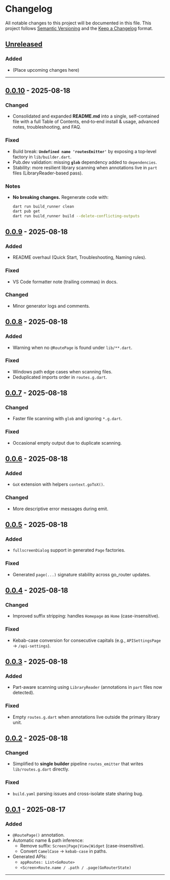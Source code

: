 # Changelog
All notable changes to this project will be documented in this file.
This project follows [Semantic Versioning](https://semver.org) and the
[Keep a Changelog](https://keepachangelog.com) format.

## [Unreleased]
### Added
- (Place upcoming changes here)

---

## [0.0.10] - 2025-08-18
### Changed
- Consolidated and expanded **README.md** into a single, self-contained file with a full Table of Contents, end‑to‑end install & usage, advanced notes, troubleshooting, and FAQ.

### Fixed
- Build break: **`Undefined name 'routesEmitter'`** by exposing a top‑level factory in `lib/builder.dart`.
- Pub.dev validation: missing **`glob`** dependency added to `dependencies`.
- Stability: more resilient library scanning when annotations live in `part` files (LibraryReader-based pass).

### Notes
- **No breaking changes.** Regenerate code with:
  ```bash
  dart run build_runner clean
  dart pub get
  dart run build_runner build --delete-conflicting-outputs
  ```

## [0.0.9] - 2025-08-18
### Added
- README overhaul (Quick Start, Troubleshooting, Naming rules).
### Fixed
- VS Code formatter note (trailing commas) in docs.
### Changed
- Minor generator logs and comments.

## [0.0.8] - 2025-08-18
### Added
- Warning when no `@RoutePage` is found under `lib/**.dart`.
### Fixed
- Windows path edge cases when scanning files.
- Deduplicated imports order in `routes.g.dart`.

## [0.0.7] - 2025-08-18
### Changed
- Faster file scanning with `glob` and ignoring `*.g.dart`.
### Fixed
- Occasional empty output due to duplicate scanning.

## [0.0.6] - 2025-08-18
### Added
- `GoX` extension with helpers `context.goToX()`.
### Changed
- More descriptive error messages during emit.

## [0.0.5] - 2025-08-18
### Added
- `fullscreenDialog` support in generated `Page` factories.
### Fixed
- Generated `page(...)` signature stability across go_router updates.

## [0.0.4] - 2025-08-18
### Changed
- Improved suffix stripping: handles `Homepage` as `Home` (case-insensitive).
### Fixed
- Kebab-case conversion for consecutive capitals (e.g., `APISettingsPage` → `/api-settings`).

## [0.0.3] - 2025-08-18
### Added
- Part-aware scanning using `LibraryReader` (annotations in `part` files now detected).
### Fixed
- Empty `routes.g.dart` when annotations live outside the primary library unit.

## [0.0.2] - 2025-08-18
### Changed
- Simplified to **single builder** pipeline `routes_emitter` that writes `lib/routes.g.dart` directly.
### Fixed
- `build.yaml` parsing issues and cross-isolate state sharing bug.

## [0.0.1] - 2025-08-17
### Added
- `@RoutePage()` annotation.
- Automatic name & path inference:
  - Remove suffix: `Screen|Page|View|Widget` (case-insensitive).
  - Convert `CamelCase` → `kebab-case` in paths.
- Generated APIs:
  - `appRoutes: List<GoRoute>`
  - `<Screen>Route.name / .path / .page(GoRouterState)`

---

[Unreleased]: https://github.com/neotin695/go_router_generator_plus/compare/v0.0.10...HEAD
[0.0.10]: https://github.com/neotin695/go_router_generator_plus/compare/v0.0.9...v0.0.10
[0.0.9]: https://github.com/neotin695/go_router_generator_plus/compare/v0.0.8...v0.0.9
[0.0.8]: https://github.com/neotin695/go_router_generator_plus/compare/v0.0.7...v0.0.8
[0.0.7]: https://github.com/neotin695/go_router_generator_plus/compare/v0.0.6...v0.0.7
[0.0.6]: https://github.com/neotin695/go_router_generator_plus/compare/v0.0.5...v0.0.6
[0.0.5]: https://github.com/neotin695/go_router_generator_plus/compare/v0.0.4...v0.0.5
[0.0.4]: https://github.com/neotin695/go_router_generator_plus/compare/v0.0.3...v0.0.4
[0.0.3]: https://github.com/neotin695/go_router_generator_plus/compare/v0.0.2...v0.0.3
[0.0.2]: https://github.com/neotin695/go_router_generator_plus/compare/v0.0.1...v0.0.2
[0.0.1]: https://github.com/neotin695/go_router_generator_plus/releases/tag/v0.0.1
